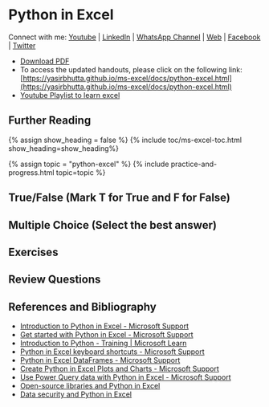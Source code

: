 # Python in Excel

Connect with me: [Youtube](https://www.youtube.com/yasirbhutta) \| [LinkedIn](https://www.linkedin.com/in/yasirbhutta/) \| [WhatsApp Channel](https://whatsapp.com/channel/0029VaC3BC160eBZZSs3CW0c) \| [Web](https://yasirbhutta.github.io/) \| [Facebook](https://www.facebook.com/yasirbhutta786) \| [Twitter](https://twitter.com/yasirbhutta)

- [Download PDF](https://yasirbhutta.github.io/ms-excel/docs/python-excel.pdf)
- To access the updated handouts, please click on the following link:
[https://yasirbhutta.github.io/ms-excel/docs/python-excel.html](https://yasirbhutta.github.io/ms-excel/docs/python-excel.html)
- [Youtube Playlist to learn excel](https://bit.ly/46DZYmD)

## Further Reading

{% assign show_heading = false %}
{% include toc/ms-excel-toc.html show_heading=show_heading%}

{% assign topic = "python-excel" %}
{% include practice-and-progress.html topic=topic %}

## True/False (Mark T for True and F for False)

## Multiple Choice (Select the best answer)

## Exercises

## Review Questions

## References and Bibliography

- [Introduction to Python in Excel - Microsoft Support](https://support.microsoft.com/en-us/office/introduction-to-python-in-excel-55643c2e-ff56-4168-b1ce-9428c8308545)
- [Get started with Python in Excel - Microsoft Support](https://support.microsoft.com/en-us/office/get-started-with-python-in-excel-a33fbcbe-065b-41d3-82cf-23d05397f53d)
- [Introduction to Python - Training \| Microsoft Learn](https://learn.microsoft.com/en-us/training/modules/intro-to-python/)
- [Python in Excel keyboard shortcuts - Microsoft Support](https://support.microsoft.com/en-us/office/python-in-excel-keyboard-shortcuts-62e3e455-c233-443d-87bb-d7456988c904)
- [Python in Excel DataFrames - Microsoft Support](https://support.microsoft.com/en-us/office/python-in-excel-dataframes-a10495b2-8372-4f0f-9179-32771fe0dc04)
- [Create Python in Excel Plots and Charts - Microsoft Support](https://support.microsoft.com/en-us/office/create-python-in-excel-plots-and-charts-798b5e8d-ce45-4451-8da3-f269cdad5cff)
- [Use Power Query data with Python in Excel - Microsoft Support](https://support.microsoft.com/en-us/office/use-power-query-data-with-python-in-excel-028dbcd4-76c5-4aa4-831d-0e211fefc0a2)
- [Open-source libraries and Python in Excel](https://support.microsoft.com/en-us/office/open-source-libraries-and-python-in-excel-c817c897-41db-40a1-b9f3-d5ffe6d1bf3e)
- [Data security and Python in Excel](https://support.microsoft.com/en-us/office/data-security-and-python-in-excel-33cc88a4-4a87-485e-9ff9-f35958278327)